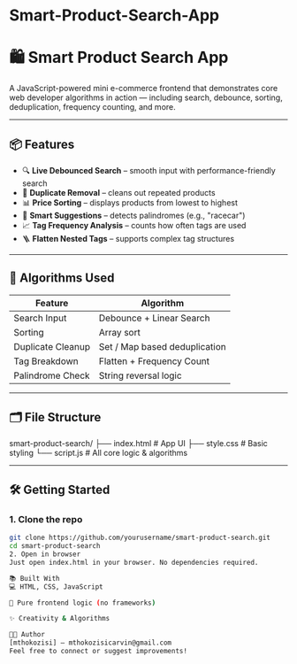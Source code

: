 # Smart-Product-Search-App
# 🛍️ Smart Product Search App

A JavaScript-powered mini e-commerce frontend that demonstrates core web developer algorithms in action — including search, debounce, sorting, deduplication, frequency counting, and more.


---

## 📦 Features

- 🔍 **Live Debounced Search** – smooth input with performance-friendly search
- 🔁 **Duplicate Removal** – cleans out repeated products
- 📊 **Price Sorting** – displays products from lowest to highest
- 🧠 **Smart Suggestions** – detects palindromes (e.g., "racecar")
- 📈 **Tag Frequency Analysis** – counts how often tags are used
- 🪜 **Flatten Nested Tags** – supports complex tag structures

---

## 🧠 Algorithms Used

| Feature                | Algorithm             |
|------------------------|------------------------|
| Search Input           | Debounce + Linear Search |
| Sorting                | Array sort             |
| Duplicate Cleanup      | Set / Map based deduplication |
| Tag Breakdown          | Flatten + Frequency Count |
| Palindrome Check       | String reversal logic  |

---

## 🗂️ File Structure
smart-product-search/
├── index.html # App UI
├── style.css # Basic styling
└── script.js # All core logic & algorithms


---

## 🛠️ Getting Started

### 1. Clone the repo
```bash
git clone https://github.com/yourusername/smart-product-search.git
cd smart-product-search
2. Open in browser
Just open index.html in your browser. No dependencies required.

📚 Built With
💻 HTML, CSS, JavaScript

🤖 Pure frontend logic (no frameworks)

✨ Creativity & Algorithms

🧑‍💻 Author
[mthokozisi] – mthokozisicarvin@gmail.com
Feel free to connect or suggest improvements!

